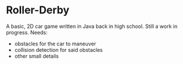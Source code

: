 # Roller-Derby
A basic, 2D car game written in Java back in high school.
Still a work in progress.
Needs:
  - obstacles for the car to maneuver
  - collision detection for said obstacles
  - other small details
